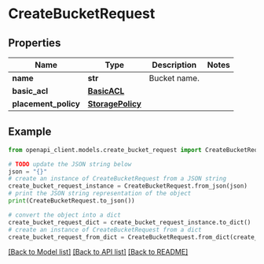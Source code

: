 # CreateBucketRequest


## Properties

Name | Type | Description | Notes
------------ | ------------- | ------------- | -------------
**name** | **str** | Bucket name. | 
**basic_acl** | [**BasicACL**](BasicACL.md) |  | 
**placement_policy** | [**StoragePolicy**](StoragePolicy.md) |  | 

## Example

```python
from openapi_client.models.create_bucket_request import CreateBucketRequest

# TODO update the JSON string below
json = "{}"
# create an instance of CreateBucketRequest from a JSON string
create_bucket_request_instance = CreateBucketRequest.from_json(json)
# print the JSON string representation of the object
print(CreateBucketRequest.to_json())

# convert the object into a dict
create_bucket_request_dict = create_bucket_request_instance.to_dict()
# create an instance of CreateBucketRequest from a dict
create_bucket_request_from_dict = CreateBucketRequest.from_dict(create_bucket_request_dict)
```
[[Back to Model list]](../README.md#documentation-for-models) [[Back to API list]](../README.md#documentation-for-api-endpoints) [[Back to README]](../README.md)


